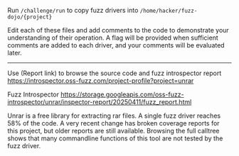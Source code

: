 Run `/challenge/run` to copy fuzz drivers into `/home/hacker/fuzz-dojo/{project}`

Edit each of these files and add comments to the code to demonstrate your understanding of their operation. A flag will be provided when sufficient comments are added to each driver, and your comments will be evaluated later.

---

Use (Report link) to browse the source code and fuzz introspector report https://introspector.oss-fuzz.com/project-profile?project=unrar

Fuzz Introspector
https://storage.googleapis.com/oss-fuzz-introspector/unrar/inspector-report/20250411/fuzz_report.html

Unrar is a free library for extracting rar files.  A single fuzz driver reaches 58% of the code.  A very recent change has broken coverage reports for this project, but older reports are still available.  Browsing the full calltree shows that many commandline functions of this tool are not tested by the fuzz driver.

